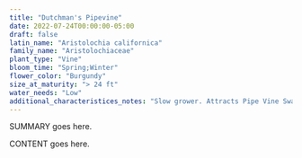 ```yaml
---
title: "Dutchman's Pipevine"
date: 2022-07-24T00:00:00-05:00
draft: false
latin_name: "Aristolochia californica"
family_name: "Aristolochiaceae"
plant_type: "Vine"
bloom_time: "Spring;Winter"
flower_color: "Burgundy"
size_at_maturity: "> 24 ft"
water_needs: "Low"
additional_characteristices_notes: "Slow grower. Attracts Pipe Vine Swallowtail (Battus philenor)."
---
```


SUMMARY goes here.

<!--more-->

CONTENT goes here.